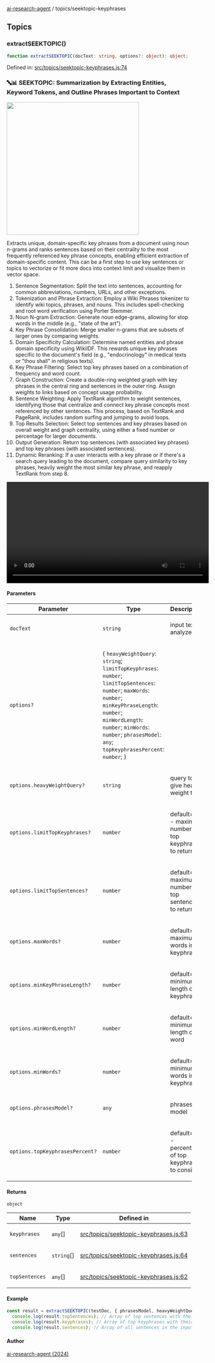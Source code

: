 [ai-research-agent](../modules.md) / topics/seektopic-keyphrases

## Topics

### extractSEEKTOPIC()

```ts
function extractSEEKTOPIC(docText: string, options?: object): object;
```

Defined in: [src/topics/seektopic-keyphrases.js:74](https://github.com/vtempest/ai-research-agent/tree/master/packages/ai-research-agent/src/topics/seektopic-keyphrases.js#L74)

### 🔤📊 SEEKTOPIC: Summarization by Extracting Entities, Keyword Tokens, and Outline Phrases Important to Context 
<img src="https://i.imgur.com/gZ4kI1V.png" width="360px" />

Extracts unique, domain-specific key phrases from a document using noun 
n-grams and ranks sentences based on their centrality to the most frequently 
referenced key phrase concepts,  enabling efficient extraction of 
domain-specific content. This can be a first step to use key sentences or topics
to vectorize or fit more docs into context limit and visualize them in vector space.
1. Sentence Segmentation: Split the text into sentences, accounting for 
   common abbreviations, numbers, URLs, and other exceptions.
2. Tokenization and Phrase Extraction: Employ a Wiki Phrases tokenizer to 
   identify wiki topics, phrases, and nouns. This includes spell-checking 
   and root word verification using Porter Stemmer.
3. Noun N-gram Extraction: Generate noun edge-grams, allowing for stop words 
   in the middle (e.g., "state of the art").
4. Key Phrase Consolidation: Merge smaller n-grams that are subsets of 
   larger ones by comparing weights.
5. Domain Specificity Calculation: Determine named entities and phrase 
   domain specificity using WikiIDF. This rewards unique key phrases 
   specific to the document's field (e.g., "endocrinology" in medical texts 
   or "thou shall" in religious texts).
6. Key Phrase Filtering: Select top key phrases based on a combination of 
   frequency and word count.
7. Graph Construction: Create a double-ring weighted graph with key phrases 
   in the central ring and sentences in the outer ring. Assign weights to 
   links based on concept usage probability.
8. Sentence Weighting: Apply TextRank algorithm to weight sentences, 
   identifying those that centralize and connect key phrase concepts most 
   referenced by other sentences. This process, based on TextRank and 
   PageRank, includes random surfing and jumping to avoid loops.
9. Top Results Selection: Select top sentences and key phrases based on 
   overall weight and graph centrality, using either a fixed number or 
   percentage for larger documents.
10. Output Generation: Return top sentences (with associated key phrases) 
    and top key phrases (with associated sentences).
11. Dynamic Reranking: If a user interacts with a key phrase or if there's a 
    search query leading to the document, compare query similarity to key 
    phrases, heavily weight the most similar key phrase, and reapply 
    TextRank from step 8.

<video src="https://github.com/user-attachments/assets/73348d63-7671-4e20-8df9-29a13d5b0768" 
 width="550px" controls />

#### Parameters

<table>
<thead>
<tr>
<th>Parameter</th>
<th>Type</th>
<th>Description</th>
</tr>
</thead>
<tbody>
<tr>
<td>

`docText`

</td>
<td>

`string`

</td>
<td>

input text to analyze

</td>
</tr>
<tr>
<td>

`options?`

</td>
<td>

\{ `heavyWeightQuery`: `string`; `limitTopKeyphrases`: `number`; `limitTopSentences`: `number`; `maxWords`: `number`; `minKeyPhraseLength`: `number`; `minWordLength`: `number`; `minWords`: `number`; `phrasesModel`: `any`; `topKeyphrasesPercent`: `number`; \}

</td>
<td>

</td>
</tr>
<tr>
<td>

`options.heavyWeightQuery?`

</td>
<td>

`string`

</td>
<td>

query to give heavy weight to

</td>
</tr>
<tr>
<td>

`options.limitTopKeyphrases?`

</td>
<td>

`number`

</td>
<td>

default=10 - maximum number of top keyphrases to return

</td>
</tr>
<tr>
<td>

`options.limitTopSentences?`

</td>
<td>

`number`

</td>
<td>

default=5 - maximum number of top sentences to return

</td>
</tr>
<tr>
<td>

`options.maxWords?`

</td>
<td>

`number`

</td>
<td>

default=5 - maximum words in a keyphrase

</td>
</tr>
<tr>
<td>

`options.minKeyPhraseLength?`

</td>
<td>

`number`

</td>
<td>

default=6 - minimum length of a keyphrase

</td>
</tr>
<tr>
<td>

`options.minWordLength?`

</td>
<td>

`number`

</td>
<td>

default=3 - minimum length of a word

</td>
</tr>
<tr>
<td>

`options.minWords?`

</td>
<td>

`number`

</td>
<td>

default=1 - minimum words in a keyphrase

</td>
</tr>
<tr>
<td>

`options.phrasesModel?`

</td>
<td>

`any`

</td>
<td>

phrases model

</td>
</tr>
<tr>
<td>

`options.topKeyphrasesPercent?`

</td>
<td>

`number`

</td>
<td>

default=0.2 - percentage of top keyphrases to consider

</td>
</tr>
</tbody>
</table>

#### Returns

`object`

<table>
<thead>
<tr>
<th>Name</th>
<th>Type</th>
<th>Defined in</th>
</tr>
</thead>
<tbody>
<tr>
<td>

`keyphrases`

</td>
<td>

`any`[]

</td>
<td>

[src/topics/seektopic-keyphrases.js:63](https://github.com/vtempest/ai-research-agent/tree/master/packages/ai-research-agent/src/topics/seektopic-keyphrases.js#L63)

</td>
</tr>
<tr>
<td>

`sentences`

</td>
<td>

`string`[]

</td>
<td>

[src/topics/seektopic-keyphrases.js:64](https://github.com/vtempest/ai-research-agent/tree/master/packages/ai-research-agent/src/topics/seektopic-keyphrases.js#L64)

</td>
</tr>
<tr>
<td>

`topSentences`

</td>
<td>

`any`[]

</td>
<td>

[src/topics/seektopic-keyphrases.js:62](https://github.com/vtempest/ai-research-agent/tree/master/packages/ai-research-agent/src/topics/seektopic-keyphrases.js#L62)

</td>
</tr>
</tbody>
</table>

#### Example

```ts
const result = extractSEEKTOPIC(testDoc, { phrasesModel, heavyWeightQuery: "self attention", limitTopSentences: 10});
  console.log(result.topSentences); // Array of top sentences with their keyphrases and weights
  console.log(result.keyphrases); // Array of top keyphrases with their weights and associated sentence indices
  console.log(result.sentences); // Array of all sentences in the input text
```

#### Author

[ai-research-agent (2024)](https://airesearch.js.org)
